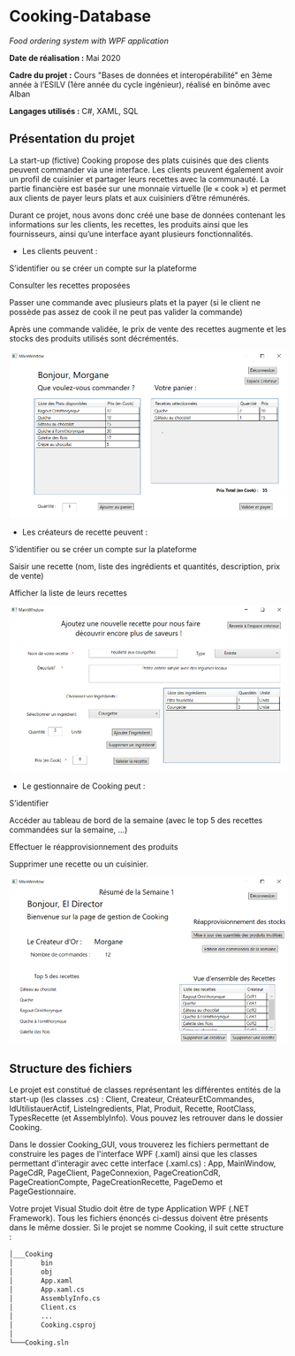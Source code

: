 # Cooking-Database

*Food ordering system with WPF application*

**Date de réalisation :** Mai 2020

**Cadre du projet :** Cours "Bases de données et interopérabilité" en 3ème année à l’ESILV (1ère année du cycle ingénieur), réalisé en binôme avec Alban

**Langages utilisés :** C#, XAML, SQL

## Présentation du projet

La start-up (fictive) Cooking propose des plats cuisinés que des clients peuvent commander via une interface. Les clients peuvent également avoir un profil de cuisinier et partager leurs recettes avec la communauté. La partie financière est basée sur une monnaie virtuelle (le « cook ») et permet aux clients de payer leurs plats et aux cuisiniers d’être rémunérés.

Durant ce projet, nous avons donc créé une base de données contenant les informations sur les clients, les recettes, les produits ainsi que les fournisseurs, ainsi qu’une interface ayant plusieurs fonctionnalités. 

-	Les clients peuvent :
 
S’identifier ou se créer un compte sur la plateforme

Consulter les recettes proposées

Passer une commande avec plusieurs plats et la payer (si le client ne possède pas assez de cook il ne peut pas valider la commande)

Après une commande validée, le prix de vente des recettes augmente et les stocks des produits utilisés sont décrémentés.

<p>
 <kbd><img src="./images/Page_Commandes.png" width="600"></kbd>
</p>

-	Les créateurs de recette peuvent :

S’identifier ou se créer un compte sur la plateforme

Saisir une recette (nom, liste des ingrédients et quantités, description, prix de vente)

Afficher la liste de leurs recettes

<p>
 <kbd><img src="./images/Page_Recettes.png" width="600"></kbd>
</p>

-	Le gestionnaire de Cooking peut :

S’identifier

Accéder au tableau de bord de la semaine (avec le top 5 des recettes commandées sur la semaine, …)

Effectuer le réapprovisionnement des produits

Supprimer une recette ou un cuisinier.

<p>
 <kbd><img src="./images/Page_Gestionnaire.png" width="600"></kbd>
</p>


## Structure des fichiers

Le projet est constitué de classes représentant les différentes entités de la start-up (les classes .cs) : Client, Createur, CréateurEtCommandes, IdUtilistauerActif, ListeIngredients, Plat, Produit, Recette, RootClass, TypesRecette (et AssemblyInfo). Vous pouvez les retrouver dans le dossier Cooking.

Dans le dossier Cooking_GUI, vous trouverez les fichiers permettant de construire les pages de l'interface WPF (.xaml) ainsi que les classes permettant d'interagir avec cette interface (.xaml.cs) : App, MainWindow, PageCdR, PageClient, PageConnexion, PageCreationCdR, PageCreationCompte, PageCreationRecette, PageDemo et PageGestionnaire.

Votre projet Visual Studio doit être de type Application WPF (.NET Framework).
Tous les fichiers énoncés ci-dessus doivent être présents dans le même dossier. Si le projet se nomme Cooking, il suit cette structure :

```dir
│___Cooking
│       bin
│       obj
│       App.xaml
│       App.xaml.cs
│       AssemblyInfo.cs
│       Client.cs
│       ...
│       Cooking.csproj
│
└───Cooking.sln
```
